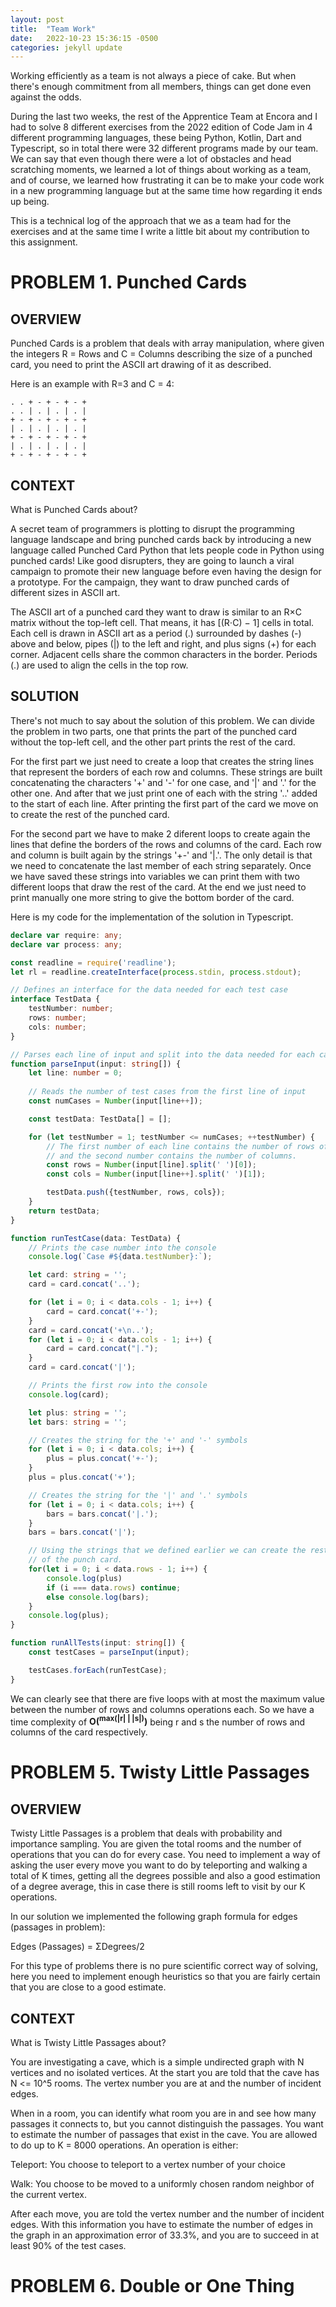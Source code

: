 ```yaml
---
layout: post
title:  "Team Work"
date:   2022-10-23 15:36:15 -0500
categories: jekyll update
---
```

Working efficiently as a team is not always a piece of cake. But when there's enough commitment from all members, things can get done even against the odds. 

During the last two weeks, the rest of the Apprentice Team at Encora and I had to solve 8 different exercises from the 2022 edition of Code Jam in 4 different programming languages, these being Python, Kotlin, Dart and Typescript, so in total there were 32 different programs made by our team. We can say that even though there were a lot of obstacles and head scratching moments, we learned a lot of things about working as a team, and of course, we learned how frustrating it can be to make your code work in a new programming language but at the same time how regarding it ends up being. 

This is a technical log of the approach that we as a team had for the exercises and at the same time I write a little bit about my contribution to this assignment.

# PROBLEM 1. Punched Cards

## OVERVIEW 

Punched Cards is a problem that deals with array manipulation, where given the integers R = Rows and C = Columns describing the size of a punched card, you need to print the ASCII art drawing of it as described. 

Here is an example with R=3 and C = 4: 

```
. . + - + - + - + 
. . | . | . | . | 
+ - + - + - + - + 
| . | . | . | . | 
+ - + - + - + - + 
| . | . | . | . | 
+ - + - + - + - + 
```

## CONTEXT  

What is Punched Cards about? 

A secret team of programmers is plotting to disrupt the programming language landscape and bring punched cards back by introducing a new language called Punched Card Python that lets people code in Python using punched cards! Like good disrupters, they are going to launch a viral campaign to promote their new language before even having the design for a prototype. For the campaign, they want to draw punched cards of different sizes in ASCII art. 

The ASCII art of a punched card they want to draw is similar to an R×C matrix without the top-left cell. That means, it has [(R⋅C) − 1] cells in total. Each cell is drawn in ASCII art as a period (.) surrounded by dashes (-) above and below, pipes (\|) to the left and right, and plus signs (+) for each corner. Adjacent cells share the common characters in the border. Periods (.) are used to align the cells in the top row. 

## SOLUTION

There's not much to say about the solution of this problem. We can divide the problem in two parts, one that prints the part of the punched card without the top-left cell, and the other part prints the rest of the card. 

For the first part we just need to create a loop that creates the string lines that represent the borders of each row and columns. These strings are built concatenating the characters '+' and '-' for one case, and '\|' and '.' for the other one. And after that we just print one of each with the string '..' added to the start of each line. After printing the first part of the card we move on to create the rest of the punched card.

For the second part we have to make 2 diferent loops to create again the lines that define the borders of the rows and columns of the card. Each row and column is built again by the strings '+-' and '\|.'. The only detail is that we need to concatenate the last member of each string separately. Once we have saved these strings into variables we can print them with two different loops that draw the rest of the card. At the end we just need to print manually one more string to give the bottom border of the card.

Here is my code for the implementation of the solution in Typescript.

```typescript
declare var require: any;
declare var process: any;

const readline = require('readline');
let rl = readline.createInterface(process.stdin, process.stdout);

// Defines an interface for the data needed for each test case
interface TestData {
    testNumber: number;
    rows: number;
    cols: number;
}

// Parses each line of input and split into the data needed for each case
function parseInput(input: string[]) {
    let line: number = 0;
    
    // Reads the number of test cases from the first line of input
    const numCases = Number(input[line++]);

    const testData: TestData[] = [];

    for (let testNumber = 1; testNumber <= numCases; ++testNumber) {
        // The first number of each line contains the number of rows of each case
        // and the second number contains the number of columns.
        const rows = Number(input[line].split(' ')[0]);
        const cols = Number(input[line++].split(' ')[1]);

        testData.push({testNumber, rows, cols});
    }
    return testData;
}

function runTestCase(data: TestData) {
    // Prints the case number into the console
    console.log(`Case #${data.testNumber}:`);

    let card: string = '';
    card = card.concat('..');

    for (let i = 0; i < data.cols - 1; i++) {
        card = card.concat('+-');
    }
    card = card.concat('+\n..');
    for (let i = 0; i < data.cols - 1; i++) {
        card = card.concat("|.");
    }
    card = card.concat('|');

    // Prints the first row into the console
    console.log(card);

    let plus: string = '';
    let bars: string = '';

    // Creates the string for the '+' and '-' symbols
    for (let i = 0; i < data.cols; i++) {
        plus = plus.concat('+-');
    }
    plus = plus.concat('+');

    // Creates the string for the '|' and '.' symbols 
    for (let i = 0; i < data.cols; i++) {
        bars = bars.concat('|.');
    }
    bars = bars.concat('|');

    // Using the strings that we defined earlier we can create the rest
    // of the punch card.
    for(let i = 0; i < data.rows - 1; i++) {
        console.log(plus)
        if (i === data.rows) continue;
        else console.log(bars);
    }
    console.log(plus);
}

function runAllTests(input: string[]) {
    const testCases = parseInput(input);

    testCases.forEach(runTestCase);
}
```

We can clearly see that there are five loops with at most the maximum value between the number of rows and columns operations each. So we have a time complexity of **O(<sup>max(|r| | |s|)</sup>)** being r and s the number of rows and columns of the card respectively.


# PROBLEM 5. Twisty Little Passages

## OVERVIEW 

Twisty Little Passages is a problem that deals with probability and importance sampling. You are given the total rooms and the number of operations that you can do for every case. You need to implement a way of asking the user every move you want to do by teleporting and walking a total of K times, getting all the degrees possible and also a good estimation of a degree average, this in case there is still rooms left to visit by our K operations. 

In our solution we implemented the following graph formula for edges (passages in problem): 

Edges (Passages) = ΣDegrees/2 

For this type of problems there is no pure scientific correct way of solving, here you need to implement enough heuristics so that you are fairly certain that you are close to a good estimate. 

## CONTEXT 

What is Twisty Little Passages about? 

You are investigating a cave, which is a simple undirected graph with N vertices and no isolated vertices. At the start you are told that the cave has N <= 10^5 rooms. The vertex number you are at and the number of incident edges.  

When in a room, you can identify what room you are in and see how many passages it connects to, but you cannot distinguish the passages. You want to estimate the number of passages that exist in the cave. You are allowed to do up to K = 8000 operations. An operation is either: 

Teleport: You choose to teleport to a vertex number of your choice 

Walk: You choose to be moved to a uniformly chosen random neighbor of the current vertex. 

After each move, you are told the vertex number and the number of incident edges. With this information you have to estimate the number of edges in the graph in an approximation error of 33.3%, and you are to succeed in at least 90% of the test cases. 

# PROBLEM 6. Double or One Thing


